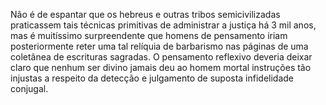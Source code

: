 ﻿Não é de espantar que os hebreus e outras tribos semicivilizadas praticassem tais técnicas primitivas de administrar a justiça há 3 mil anos, mas é muitíssimo surpreendente que homens de pensamento iriam posteriormente reter uma tal relíquia de barbarismo nas páginas de uma coletânea de escrituras sagradas. O pensamento reflexivo deveria deixar claro que nenhum ser divino jamais deu ao homem mortal instruções tão injustas a respeito da detecção e julgamento de suposta infidelidade conjugal.